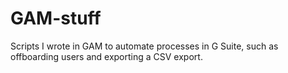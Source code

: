 # GAM-stuff

Scripts I wrote in GAM to automate processes in G Suite, such as offboarding users and exporting a CSV export.
